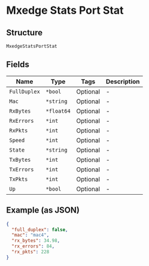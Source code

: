 
# Mxedge Stats Port Stat

## Structure

`MxedgeStatsPortStat`

## Fields

| Name | Type | Tags | Description |
|  --- | --- | --- | --- |
| `FullDuplex` | `*bool` | Optional | - |
| `Mac` | `*string` | Optional | - |
| `RxBytes` | `*float64` | Optional | - |
| `RxErrors` | `*int` | Optional | - |
| `RxPkts` | `*int` | Optional | - |
| `Speed` | `*int` | Optional | - |
| `State` | `*string` | Optional | - |
| `TxBytes` | `*int` | Optional | - |
| `TxErrors` | `*int` | Optional | - |
| `TxPkts` | `*int` | Optional | - |
| `Up` | `*bool` | Optional | - |

## Example (as JSON)

```json
{
  "full_duplex": false,
  "mac": "mac4",
  "rx_bytes": 34.98,
  "rx_errors": 84,
  "rx_pkts": 228
}
```

